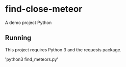 # find-close-meteor
A demo project Python


## Running

This project requires Python 3 and the requests package.

'python3 find_meteors.py'
